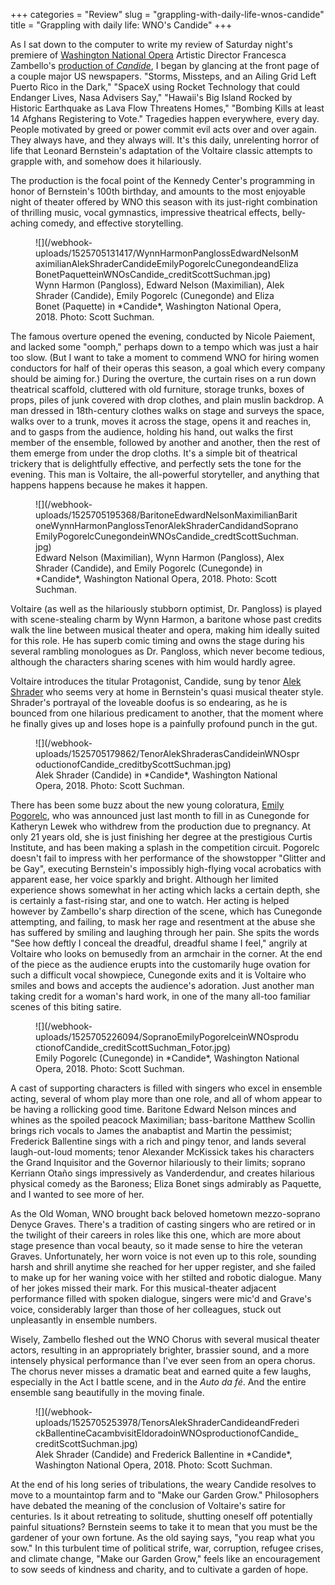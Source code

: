 +++
categories = "Review"
slug = "grappling-with-daily-life-wnos-candide"
title = "Grappling with daily life: WNO&#039;s Candide"
+++

As I sat down to the computer to write my review of Saturday night's premiere of [Washington National Opera](/scene/companies/washington-national-opera/) Artistic Director Francesca Zambello's [production of *Candide*](http://www.kennedy-center.org/calendar/event/OSOSF), I began by glancing at the front page of a couple major US newspapers. "Storms, Missteps, and an Ailing Grid Left Puerto Rico in the Dark," "SpaceX using Rocket Technology that could Endanger Lives, Nasa Advisers Say," "Hawaii's Big Island Rocked by Historic Earthquake as Lava Flow Threatens Homes," "Bombing Kills at least 14 Afghans Registering to Vote." Tragedies happen everywhere, every day. People motivated by greed or power commit evil acts over and over again. They always have, and they always will. It's this daily, unrelenting horror of life that Leonard Bernstein's adaptation of the Voltaire classic attempts to grapple with, and somehow does it hilariously.

The production is the focal point of the Kennedy Center's programming in honor of Bernstein's 100th birthday, and amounts to the most enjoyable night of theater offered by WNO this season with its just-right combination of thrilling music, vocal gymnastics, impressive theatrical effects, belly-aching comedy, and effective storytelling.

<figure data-type="image">
![](/webhook-uploads/1525705131417/WynnHarmonPanglossEdwardNelsonMaximilianAlekShraderCandideEmilyPogorelcCunegondeandElizaBonetPaquetteinWNOsCandide_creditScottSuchman.jpg)
<figcaption>Wynn Harmon (Pangloss), Edward Nelson (Maximilian), Alek Shrader (Candide), Emily Pogorelc (Cunegonde) and Eliza Bonet (Paquette) in *Candide*, Washington National Opera, 2018. Photo: Scott Suchman.</figcaption>
</figure>

The famous overture opened the evening, conducted by Nicole Paiement, and lacked some "oomph," perhaps down to a tempo which was just a hair too slow. (But I want to take a moment to commend WNO for hiring women conductors for half of their operas this season, a goal which every company should be aiming for.) During the overture, the curtain rises on a run down theatrical scaffold, cluttered with old furniture, storage trunks, boxes of props, piles of junk covered with drop clothes, and plain muslin backdrop. A man dressed in 18th-century clothes walks on stage and surveys the space, walks over to a trunk, moves it across the stage, opens it and reaches in, and to gasps from the audience, holding his hand, out walks the first member of the ensemble, followed by another and another, then the rest of them emerge from under the drop cloths. It's a simple bit of theatrical trickery that is delightfully effective, and perfectly sets the tone for the evening. This man is Voltaire, the all-powerful storyteller, and anything that happens happens because he makes it happen.

<figure data-type="image">
![](/webhook-uploads/1525705195368/BaritoneEdwardNelsonMaximilianBaritoneWynnHarmonPanglossTenorAlekShraderCandidandSopranoEmilyPogorelcCunegondeinWNOsCandide_credtScottSuchman.jpg)
<figcaption>Edward Nelson (Maximilian), Wynn Harmon (Pangloss), Alex Shrader (Candide), and Emily Pogorelc (Cunegonde) in *Candide*, Washington National Opera, 2018. Photo: Scott Suchman.</figcaption>
</figure>

Voltaire (as well as the hilariously stubborn optimist, Dr. Pangloss) is played with scene-stealing charm by Wynn Harmon, a baritone whose past credits walk the line between musical theater and opera, making him ideally suited for this role. He has superb comic timing and owns the stage during his several rambling monologues as Dr. Pangloss, which never become tedious, although the characters sharing scenes with him would hardly agree.

Voltaire introduces the titular Protagonist, Candide, sung by tenor [Alek Shrader](/scene/people/alek-shrader/) who seems very at home in Bernstein's quasi musical theater style. Shrader's portrayal of the loveable doofus is so endearing, as he is bounced from one hilarious predicament to another, that the moment where he finally gives up and loses hope is a painfully profound punch in the gut.

<figure data-type="image">
![](/webhook-uploads/1525705179862/TenorAlekShraderasCandideinWNOsproductionofCandide_creditbyScottSuchman.jpg)
<figcaption>Alek Shrader (Candide) in *Candide*, Washington National Opera, 2018. Photo: Scott Suchman.</figcaption>
</figure>

There has been some buzz about the new young coloratura, [Emily Pogorelc](/scene/people/emily-pogorelc/), who was announced just last month to fill in as Cunegonde for Katheryn Lewek who withdrew from the production due to pregnancy. At only 21 years old, she is just finishing her degree at the prestigious Curtis Institute, and has been making a splash in the competition circuit. Pogorelc doesn't fail to impress with her performance of the showstopper "Glitter and be Gay", executing Bernstein's impossibly high-flying vocal acrobatics with apparent ease, her voice sparkly and bright. Although her limited experience shows somewhat in her acting which lacks a certain depth, she is certainly a fast-rising star, and one to watch. Her acting is helped however by Zambello's sharp direction of the scene, which has Cunegonde attempting, and failing, to mask her rage and resentment at the abuse she has suffered by smiling and laughing through her pain. She spits the words "See how deftly I conceal the dreadful, dreadful shame I feel," angrily at Voltaire who looks on bemusedly from an armchair in the corner. At the end of the piece as the audience erupts into the customarily huge ovation for such a difficult vocal showpiece, Cunegonde exits and it is Voltaire who smiles and bows and accepts the audience's adoration. Just another man taking credit for a woman's hard work, in one of the many all-too familiar scenes of this biting satire.

<figure data-type="image">
![](/webhook-uploads/1525705226094/SopranoEmilyPogorelceinWNOsproductionofCandide_creditScottSuchman_Fotor.jpg)
<figcaption>Emily Pogorelc (Cunegonde) in *Candide*, Washington National Opera, 2018. Photo: Scott Suchman.</figcaption>
</figure>

A cast of supporting characters is filled with singers who excel in ensemble acting, several of whom play more than one role, and all of whom appear to be having a rollicking good time. Baritone Edward Nelson minces and whines as the spoiled peacock Maximilian; bass-baritone Matthew Scollin brings rich vocals to James the anabaptist and Martin the pessimist; Frederick Ballentine sings with a rich and pingy tenor, and lands several laugh-out-loud moments; tenor Alexander McKissick takes his characters the Grand Inquisitor and the Governor hilariously to their limits; soprano Kerriann Otaño sings impressively as Vanderdendur, and creates hilarious physical comedy as the Baroness; Eliza Bonet sings admirably as Paquette, and I wanted to see more of her.

As the Old Woman, WNO brought back beloved hometown mezzo-soprano Denyce Graves.  There's a tradition of casting singers who are retired or in the twilight of their careers in roles like this one, which are more about stage presence than vocal beauty, so it made sense to hire the veteran Graves. Unfortunately, her worn voice is not even up to this role, sounding harsh and shrill anytime she reached for her upper register, and she failed to make up for her waning voice with her stilted and robotic dialogue. Many of her jokes missed their mark. For this musical-theater adjacent performance filled with spoken dialogue, singers were mic'd and Grave's voice, considerably larger than those of her colleagues, stuck out unpleasantly in ensemble numbers.

Wisely, Zambello fleshed out the WNO Chorus with several musical theater actors, resulting in an appropriately brighter, brassier sound, and a more intensely physical performance than I've ever seen from an opera chorus. The chorus never misses a dramatic beat and earned quite a few laughs, especially in the Act I battle scene, and in the *Auto da fé*.  And the entire ensemble sang beautifully in the moving finale.

<figure data-type="image">
![](/webhook-uploads/1525705253978/TenorsAlekShraderCandideandFrederickBallentineCacambvisitEldoradoinWNOsproductionofCandide_creditScottSuchman.jpg)
<figcaption>Alek Shrader (Candide) and Frederick Ballentine in *Candide*, Washington National Opera, 2018. Photo: Scott Suchman.</figcaption>
</figure>

At the end of his long series of tribulations, the weary Candide resolves to move to a mountaintop farm and to "Make our Garden Grow." Philosophers have debated the meaning of the conclusion of Voltaire's satire for centuries. Is it about retreating to solitude, shutting oneself off potentially painful situations? Bernstein seems to take it to mean that you must be the gardener of your own fortune. As the old saying says, "you reap what you sow." In this turbulent time of political strife, war, corruption, refugee crises, and climate change, "Make our Garden Grow," feels like an encouragement to sow seeds of kindness and charity, and to cultivate a garden of hope.
